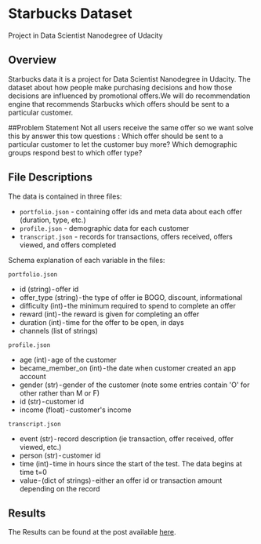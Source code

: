 # Starbucks Dataset
Project in Data Scientist Nanodegree of Udacity


## Overview 

Starbucks data it is a project for Data Scientist Nanodegree in Udacity. The dataset about how people make purchasing decisions and how those decisions are influenced by promotional offers.We will do recommendation engine that recommends Starbucks which offers should be sent to a particular customer.

##Problem Statement
Not all users receive the same offer so we want solve this by answer this tow questions : Which offer should be sent to a particular customer to let the customer buy more? Which demographic groups respond best to which offer type?

## File Descriptions 

The data is contained in three files:
- `portfolio.json` - containing offer ids and meta data about each offer (duration, type, etc.)
- `profile.json` - demographic data for each customer
- `transcript.json` - records for transactions, offers received, offers viewed, and offers completed

 Schema explanation of each variable in the files:

`portfolio.json`
- id (string) - offer id
- offer_type (string) - the type of offer ie BOGO, discount, informational
- difficulty (int) - the minimum required to spend to complete an offer
- reward (int) - the reward is given for completing an offer
- duration (int) - time for the offer to be open, in days
- channels (list of strings)

`profile.json`
- age (int) - age of the customer
- became_member_on (int) - the date when customer created an app account
- gender (str) - gender of the customer (note some entries contain 'O' for other rather than M or F)
- id (str) - customer id
- income (float) - customer's income

`transcript.json`
- event (str) - record description (ie transaction, offer received, offer viewed, etc.)
- person (str) - customer id
- time (int) - time in hours since the start of the test. The data begins at time t=0
- value - (dict of strings) - either an offer id or transaction amount depending on the record


## Results
The Results can be found at the post available [here](https://medium.com/@Alaa_Abdo/starbucks-offer-data-science-63dc134925e9).

